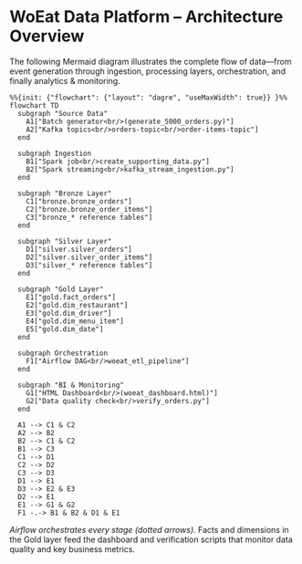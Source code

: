 # WoEat Data Platform – Architecture Overview

The following Mermaid diagram illustrates the complete flow of data—from event generation through ingestion, processing layers, orchestration, and finally analytics & monitoring.

```mermaid
%%{init: {"flowchart": {"layout": "dagre", "useMaxWidth": true}} }%%
flowchart TD
  subgraph "Source Data"
    A1["Batch generator<br/>(generate_5000_orders.py)"]
    A2["Kafka topics<br/>orders-topic<br/>order-items-topic"]
  end

  subgraph Ingestion
    B1["Spark job<br/>create_supporting_data.py"]
    B2["Spark streaming<br/>kafka_stream_ingestion.py"]
  end

  subgraph "Bronze Layer"
    C1["bronze.bronze_orders"]
    C2["bronze.bronze_order_items"]
    C3["bronze_* reference tables"]
  end

  subgraph "Silver Layer"
    D1["silver.silver_orders"]
    D2["silver.silver_order_items"]
    D3["silver_* reference tables"]
  end

  subgraph "Gold Layer"
    E1["gold.fact_orders"]
    E2["gold.dim_restaurant"]
    E3["gold.dim_driver"]
    E4["gold.dim_menu_item"]
    E5["gold.dim_date"]
  end

  subgraph Orchestration
    F1["Airflow DAG<br/>woeat_etl_pipeline"]
  end

  subgraph "BI & Monitoring"
    G1["HTML Dashboard<br/>(woeat_dashboard.html)"]
    G2["Data quality check<br/>verify_orders.py"]
  end

  A1 --> C1 & C2
  A2 --> B2
  B2 --> C1 & C2
  B1 --> C3
  C1 --> D1
  C2 --> D2
  C3 --> D3
  D1 --> E1
  D3 --> E2 & E3
  D2 --> E1
  E1 --> G1 & G2
  F1 -.-> B1 & B2 & D1 & E1
```

*Airflow orchestrates every stage (dotted arrows).* Facts and dimensions in the Gold layer feed the dashboard and verification scripts that monitor data quality and key business metrics. 